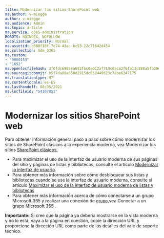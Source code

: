 ```yaml
---
title: Modernizar los sitios SharePoint web
ms.author: v-miegge
author: v-miegge
ms.audience: Admin
ms.topic: article
ms.service: o365-administration
ROBOTS: NOINDEX, NOFOLLOW
localization_priority: Normal
ms.assetid: c508f18f-7e74-43ac-bc93-22c71642d454
ms.collection: Adm_O365
ms.custom:
- "9000153"
- "1692"
ms.openlocfilehash: 3f0fdc6988ea693f6c0e012af719cdaca2f6fa13c888a5fb39e35387e1a820e7
ms.sourcegitcommit: b5f7da89a650d2915dc652449623c78be6247175
ms.translationtype: MT
ms.contentlocale: es-ES
ms.lasthandoff: 08/05/2021
ms.locfileid: "54107853"
---
```

# <a name="modernize-your-sharepoint-sites"></a>Modernizar los sitios SharePoint web

Para obtener información general paso a paso sobre cómo modernizar los sitios de SharePoint clásicos a la experiencia moderna, vea Modernizar los sitios [SharePoint clásicos.](https://docs.microsoft.com/sharepoint/dev/transform/modernize-classic-sites)

* Para maximizar el uso de la interfaz de usuario moderna de sus páginas del sitio y páginas de listas y bibliotecas, consulte el artículo [Modernizar la interfaz de usuario](https://docs.microsoft.com/sharepoint/dev/transform/modernize-userinterface).
* Para obtener más información sobre cómo desbloquear sus listas y bibliotecas cuando se use la interfaz de usuario moderna, consulte el artículo [Maximizar el uso de la interfaz de usuario moderna de listas y bibliotecas](https://docs.microsoft.com/sharepoint/dev/transform/modernize-userinterface-lists-and-libraries) 
* Para obtener más información acerca de cómo conectarse a un grupo Microsoft 365 y realizar una conexión de [grupo,](https://docs.microsoft.com/sharepoint/dev/transform/modernize-connect-to-office365-group)vea Conectar a un grupo Microsoft 365 .

**Importante:** Si cree que la página ya debería mostrarse en la vista moderna y no lo está, vaya a la página en cuestión, copie la dirección URL y proporcione la dirección URL como parte de los detalles del vale de soporte técnico.
